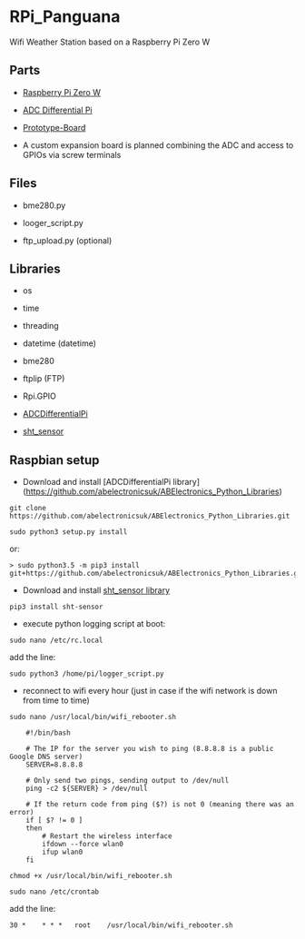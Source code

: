 # RPi_Panguana
Wifi Weather Station based on a Raspberry Pi Zero W

## Parts

* [Raspberry Pi Zero W](https://www.raspberrypi.org/products/raspberry-pi-zero-w/)

* [ADC Differential Pi](https://www.abelectronics.co.uk/p/65/adc-differential-pi-raspberry-pi-analogue-to-digital-converter)

* [Prototype-Board](https://www.pollin.de/p/joy-it-prototyp-board-fuer-raspberry-pi-810818)

* A custom expansion board is planned combining the ADC and access to GPIOs via screw terminals

## Files

* bme280.py

* looger_script.py

* ftp_upload.py (optional)

## Libraries

* os

* time

* threading

* datetime (datetime)

* bme280

* ftplip (FTP)

* Rpi.GPIO

* [ADCDifferentialPi](https://www.abelectronics.co.uk/kb/article/23/python-library-and-demos)

* [sht_sensor](https://pypi.org/project/sht-sensor/)

## Raspbian setup

* Download and install [ADCDifferentialPi library] (https://github.com/abelectronicsuk/ABElectronics_Python_Libraries)

```
git clone https://github.com/abelectronicsuk/ABElectronics_Python_Libraries.git
```

```
sudo python3 setup.py install
```

or:

```
> sudo python3.5 -m pip3 install git+https://github.com/abelectronicsuk/ABElectronics_Python_Libraries.git
```

* Download and install [sht_sensor library](https://github.com/kizniche/sht-sensor/)

```
pip3 install sht-sensor
```

* execute python logging script at boot:

```
sudo nano /etc/rc.local
```

add the line: 

```
sudo python3 /home/pi/logger_script.py
```

* reconnect to wifi every hour (just in case if the wifi network is down from time to time)

```
sudo nano /usr/local/bin/wifi_rebooter.sh

    #!/bin/bash
	
	# The IP for the server you wish to ping (8.8.8.8 is a public Google DNS server)
	SERVER=8.8.8.8

	# Only send two pings, sending output to /dev/null
	ping -c2 ${SERVER} > /dev/null

	# If the return code from ping ($?) is not 0 (meaning there was an error)
	if [ $? != 0 ]
	then
	    # Restart the wireless interface
	    ifdown --force wlan0
	    ifup wlan0
	fi
```

```
chmod +x /usr/local/bin/wifi_rebooter.sh
```

```
sudo nano /etc/crontab
```

add the line:

```
30 *	* * *	root	/usr/local/bin/wifi_rebooter.sh
```


